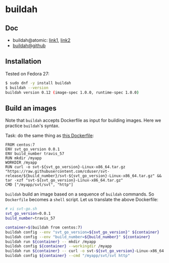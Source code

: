 # buildah

## Doc

* buildah@atomic: [link1](https://www.projectatomic.io/blog/2017/06/introducing-buildah/), [link2](https://www.projectatomic.io/blog/2017/11/getting-started-with-buildah/)
* [buildah@github](https://github.com/projectatomic/buildah)

## Installation
Tested on Fedora 27:

```sh
$ sudo dnf -y install buildah
$ buildah --version
buildah version 0.12 (image-spec 1.0.0, runtime-spec 1.0.0)
```

## Build an images

Note that `buildah` accepts Dockerfile as input for building images. Here we practice `buildah`'s syntax.

Task: do the same thing as [this Dockerfile](https://github.com/hongkailiu/svt-go-docker/blob/podman/Dockerfile):

```
FROM centos:7
ENV svt_go_version 0.0.1
ENV build_number travis_57
RUN mkdir /myapp
WORKDIR /myapp
RUN curl -o svt-${svt_go_version}-Linux-x86_64.tar.gz "https://raw.githubusercontent.com/cduser/svt-release/${build_number}/svt-${svt_go_version}-Linux-x86_64.tar.gz" && tar -xzf "svt-${svt_go_version}-Linux-x86_64.tar.gz"
CMD ["/myapp/svt/svt", "http"]
```

`buildah` build an image based on a sequence of `buildah` commands. So `Dockerfile` becomes a `shell` script. Let us translate the above Dockerfile:

```sh
# vi svt-go.sh
svt_go_version=0.0.1
build_number=travis_57

container=$(buildah from centos:7)
buildah config --env "svt_go_version=${svt_go_version}" ${container}
buildah config --env "build_number=${build_number}" ${container}
buildah run ${container} -- mkdir /myapp
buildah config ${container} --workingdir /myapp
buildah run ${container} -- curl -o svt-${svt_go_version}-Linux-x86_64.tar.gz "https://raw.githubusercontent.com/cduser/svt-release/${build_number}/svt-${svt_go_version}-Linux-x86_64.tar.gz" && tar -xzf "svt-${svt_go_version}-Linux-x86_64.tar.gz"
buildah config ${container} --cmd "/myapp/svt/svt http"
```
